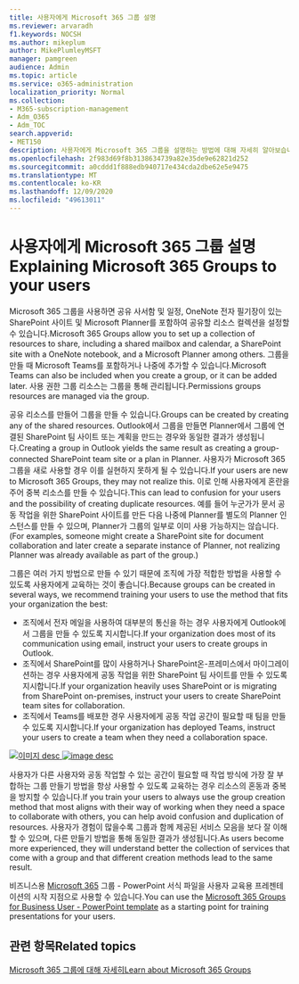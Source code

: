 ```yaml
---
title: 사용자에게 Microsoft 365 그룹 설명
ms.reviewer: arvaradh
f1.keywords: NOCSH
ms.author: mikeplum
author: MikePlumleyMSFT
manager: pamgreen
audience: Admin
ms.topic: article
ms.service: o365-administration
localization_priority: Normal
ms.collection:
- M365-subscription-management
- Adm_O365
- Adm_TOC
search.appverid:
- MET150
description: 사용자에게 Microsoft 365 그룹을 설명하는 방법에 대해 자세히 알아보습니다.
ms.openlocfilehash: 2f983d69f8b3138634739a82e35de9e62821d252
ms.sourcegitcommit: a0cddd1f888edb940717e434cda2dbe62e5e9475
ms.translationtype: MT
ms.contentlocale: ko-KR
ms.lasthandoff: 12/09/2020
ms.locfileid: "49613011"
---
```

# <a name="explaining-microsoft-365-groups-to-your-users"></a><span data-ttu-id="e9d48-103">사용자에게 Microsoft 365 그룹 설명</span><span class="sxs-lookup"><span data-stu-id="e9d48-103">Explaining Microsoft 365 Groups to your users</span></span>

<span data-ttu-id="e9d48-104">Microsoft 365 그룹을 사용하면 공유 사서함 및 일정, OneNote 전자 필기장이 있는 SharePoint 사이트 및 Microsoft Planner를 포함하여 공유할 리소스 컬렉션을 설정할 수 있습니다.</span><span class="sxs-lookup"><span data-stu-id="e9d48-104">Microsoft 365 Groups allow you to set up a collection of resources to share, including a shared mailbox and calendar, a SharePoint site with a OneNote notebook, and a Microsoft Planner among others.</span></span> <span data-ttu-id="e9d48-105">그룹을 만들 때 Microsoft Teams를 포함하거나 나중에 추가할 수 있습니다.</span><span class="sxs-lookup"><span data-stu-id="e9d48-105">Microsoft Teams can also be included when you create a group, or it can  be added later.</span></span> <span data-ttu-id="e9d48-106">사용 권한 그룹 리소스는 그룹을 통해 관리됩니다.</span><span class="sxs-lookup"><span data-stu-id="e9d48-106">Permissions groups resources are managed via the group.</span></span>

<span data-ttu-id="e9d48-107">공유 리소스를 만들어 그룹을 만들 수 있습니다.</span><span class="sxs-lookup"><span data-stu-id="e9d48-107">Groups can be created by creating any of the shared resources.</span></span> <span data-ttu-id="e9d48-108">Outlook에서 그룹을 만들면 Planner에서 그룹에 연결된 SharePoint 팀 사이트 또는 계획을 만드는 경우와 동일한 결과가 생성됩니다.</span><span class="sxs-lookup"><span data-stu-id="e9d48-108">Creating a group in Outlook yields the same result as creating a group-connected SharePoint team site or a plan in Planner.</span></span> <span data-ttu-id="e9d48-109">사용자가 Microsoft 365 그룹을 새로 사용할 경우 이를 실현하지 못하게 될 수 있습니다.</span><span class="sxs-lookup"><span data-stu-id="e9d48-109">If your users are new to Microsoft 365 Groups, they may not realize this.</span></span> <span data-ttu-id="e9d48-110">이로 인해 사용자에게 혼란을 주어 중복 리소스를 만들 수 있습니다.</span><span class="sxs-lookup"><span data-stu-id="e9d48-110">This can lead to confusion for your users and the possibility of creating duplicate resources.</span></span> <span data-ttu-id="e9d48-111">예를 들어 누군가가 문서 공동 작업을 위한 SharePoint 사이트를 만든 다음 나중에 Planner를 별도의 Planner 인스턴스를 만들 수 있으며, Planner가 그룹의 일부로 이미 사용 가능하지는 않습니다.</span><span class="sxs-lookup"><span data-stu-id="e9d48-111">(For examples, someone might create a SharePoint site for document collaboration and later create a separate instance of Planner, not realizing Planner was already available as part of the group.)</span></span>

<span data-ttu-id="e9d48-112">그룹은 여러 가지 방법으로 만들 수 있기 때문에 조직에 가장 적합한 방법을 사용할 수 있도록 사용자에게 교육하는 것이 좋습니다.</span><span class="sxs-lookup"><span data-stu-id="e9d48-112">Because groups can be created in several ways, we recommend training your users to use the method that fits your organization the best:</span></span>

- <span data-ttu-id="e9d48-113">조직에서 전자 메일을 사용하여 대부분의 통신을 하는 경우 사용자에게 Outlook에서 그룹을 만들 수 있도록 지시합니다.</span><span class="sxs-lookup"><span data-stu-id="e9d48-113">If your organization does most of its communication using email, instruct your users to create groups in Outlook.</span></span>
- <span data-ttu-id="e9d48-114">조직에서 SharePoint를 많이 사용하거나 SharePoint온-프레미스에서 마이그레이션하는 경우 사용자에게 공동 작업을 위한 SharePoint 팀 사이트를 만들 수 있도록 지시합니다.</span><span class="sxs-lookup"><span data-stu-id="e9d48-114">If your organization heavily uses SharePoint or is migrating from SharePoint on-premises, instruct your users to create SharePoint team sites for collaboration.</span></span>
- <span data-ttu-id="e9d48-115">조직에서 Teams를 배포한 경우 사용자에게 공동 작업 공간이 필요할 때 팀을 만들 수 있도록 지시합니다.</span><span class="sxs-lookup"><span data-stu-id="e9d48-115">If your organization has deployed Teams, instruct your users to create a team when they need a collaboration space.</span></span>

<span data-ttu-id="e9d48-116">[![이미지 desc ](../../media/03.png)](../../media/03.png#lightbox)</span><span class="sxs-lookup"><span data-stu-id="e9d48-116">[ ![image desc](../../media/03.png) ](../../media/03.png#lightbox)</span></span>

<span data-ttu-id="e9d48-117">사용자가 다른 사용자와 공동 작업할 수 있는 공간이 필요할 때 작업 방식에 가장 잘 부합하는 그룹 만들기 방법을 항상 사용할 수 있도록 교육하는 경우 리소스의 혼동과 중복을 방지할 수 있습니다.</span><span class="sxs-lookup"><span data-stu-id="e9d48-117">If you train your users to always use the group creation method that most aligns with their way of working when they need a space to collaborate with others, you can help avoid confusion and duplication of resources.</span></span> <span data-ttu-id="e9d48-118">사용자가 경험이 많을수록 그룹과 함께 제공된 서비스 모음을 보다 잘 이해할 수 있으며, 다른 만들기 방법을 통해 동일한 결과가 생성됩니다.</span><span class="sxs-lookup"><span data-stu-id="e9d48-118">As users become more experienced, they will understand better the collection of services that come with a group and that different creation methods lead to the same result.</span></span>

<span data-ttu-id="e9d48-119">비즈니스용 [Microsoft 365](https://www.microsoft.com/download/details.aspx?id=102396) 그룹 - PowerPoint 서식 파일을 사용자 교육용 프레젠테이션의 시작 지점으로 사용할 수 있습니다.</span><span class="sxs-lookup"><span data-stu-id="e9d48-119">You can use the [Microsoft 365 Groups for Business User - PowerPoint template](https://www.microsoft.com/download/details.aspx?id=102396) as a starting point for training presentations for your users.</span></span>

## <a name="related-topics"></a><span data-ttu-id="e9d48-120">관련 항목</span><span class="sxs-lookup"><span data-stu-id="e9d48-120">Related topics</span></span>

[<span data-ttu-id="e9d48-121">Microsoft 365 그룹에 대해 자세히</span><span class="sxs-lookup"><span data-stu-id="e9d48-121">Learn about Microsoft 365 Groups</span></span>](https://support.microsoft.com/office/b565caa1-5c40-40ef-9915-60fdb2d97fa2)
